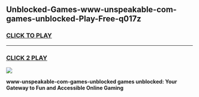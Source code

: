 
## Unblocked-Games-www-unspeakable-com-games-unblocked-Play-Free-q017z
<h3>
<a href="https://premium76.site?title=www-unspeakable-com-games-unblocked&ref=23A">CLICK TO PLAY</a></h3>
<hr>

<h3>
<a href="https://premium76.site?title=www-unspeakable-com-games-unblocked&ref=23A">CLICK 2 PLAY</a>
  
</h3>

<a href="https://premium76.site?title=www-unspeakable-com-games-unblocked&ref=23A"><img src="https://clearcache.store/games.png"></a>


**www-unspeakable-com-games-unblocked games unblocked: Your Gateway to Fun and Accessible Online Gaming**

